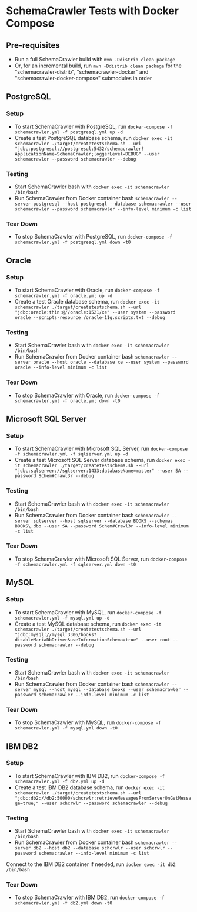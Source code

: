 <!-- markdownlint-disable MD024 -->
# SchemaCrawler Tests with Docker Compose

## Pre-requisites

- Run a full SchemaCrawler build with `mvn -Ddistrib clean package`
- Or, for an incremental build, run `mvn -Ddistrib clean package` for the "schemacrawler-distrib", "schemacrawler-docker" and "schemacrawler-docker-compose" submodules in order



## PostgreSQL

### Setup

- To start SchemaCrawler with PostgreSQL, run
  `docker-compose -f schemacrawler.yml -f postgresql.yml up -d`
- Create a test PostgreSQL database schema, run
  `docker exec -it schemacrawler ./target/createtestschema.sh --url "jdbc:postgresql://postgresql:5432/schemacrawler?ApplicationName=SchemaCrawler;loggerLevel=DEBUG" --user schemacrawler --password schemacrawler --debug`

### Testing

- Start SchemaCrawler bash with
  `docker exec -it schemacrawler /bin/bash`
- Run SchemaCrawler from Docker container bash
  `schemacrawler --server postgresql --host postgresql --database schemacrawler --user schemacrawler --password schemacrawler --info-level minimum -c list`

### Tear Down

- To stop SchemaCrawler with PostgreSQL, run
  `docker-compose -f schemacrawler.yml -f postgresql.yml down -t0`



## Oracle

### Setup

- To start SchemaCrawler with Oracle, run
  `docker-compose -f schemacrawler.yml -f oracle.yml up -d`
- Create a test Oracle database schema, run
  `docker exec -it schemacrawler ./target/createtestschema.sh --url "jdbc:oracle:thin:@//oracle:1521/xe" --user system --password oracle --scripts-resource /oracle-11g.scripts.txt --debug`

### Testing

- Start SchemaCrawler bash with
  `docker exec -it schemacrawler /bin/bash`
- Run SchemaCrawler from Docker container bash
  `schemacrawler --server oracle --host oracle --database xe --user system --password oracle --info-level minimum -c list`

### Tear Down

- To stop SchemaCrawler with Oracle, run
  `docker-compose -f schemacrawler.yml -f oracle.yml down -t0`



## Microsoft SQL Server

### Setup

- To start SchemaCrawler with Microsoft SQL Server, run
  `docker-compose -f schemacrawler.yml -f sqlserver.yml up -d`
- Create a test Microsoft SQL Server database schema, run
  `docker exec -it schemacrawler ./target/createtestschema.sh --url "jdbc:sqlserver://sqlserver:1433;databaseName=master" --user SA --password Schem#Crawl3r --debug`

### Testing

- Start SchemaCrawler bash with
  `docker exec -it schemacrawler /bin/bash`
- Run SchemaCrawler from Docker container bash
  `schemacrawler --server sqlserver --host sqlserver --database BOOKS --schemas BOOKS\.dbo --user SA --password Schem#Crawl3r --info-level minimum -c list`

### Tear Down

- To stop SchemaCrawler with Microsoft SQL Server, run
  `docker-compose -f schemacrawler.yml -f sqlserver.yml down -t0`



## MySQL

### Setup

- To start SchemaCrawler with MySQL, run
  `docker-compose -f schemacrawler.yml -f mysql.yml up -d`
- Create a test MySQL database schema, run
  `docker exec -it schemacrawler ./target/createtestschema.sh --url "jdbc:mysql://mysql:3306/books?disableMariaDbDriver&useInformationSchema=true" --user root --password schemacrawler --debug`

### Testing

- Start SchemaCrawler bash with
  `docker exec -it schemacrawler /bin/bash`
- Run SchemaCrawler from Docker container bash
  `schemacrawler --server mysql --host mysql --database books --user schemacrawler --password schemacrawler --info-level minimum -c list`

### Tear Down

- To stop SchemaCrawler with MySQL, run
  `docker-compose -f schemacrawler.yml -f mysql.yml down -t0`



## IBM DB2


### Setup

- To start SchemaCrawler with IBM DB2, run
  `docker-compose -f schemacrawler.yml -f db2.yml up -d`
- Create a test IBM DB2 database schema, run
  `docker exec -it schemacrawler ./target/createtestschema.sh --url "jdbc:db2://db2:50000/schcrwlr:retrieveMessagesFromServerOnGetMessage=true;" --user schcrwlr --password schemacrawler --debug`

### Testing

- Start SchemaCrawler bash with
  `docker exec -it schemacrawler /bin/bash`
- Run SchemaCrawler from Docker container bash
  `schemacrawler --server db2 --host db2 --database schcrwlr --user schcrwlr --password schemacrawler --info-level minimum -c list`

Connect to the IBM DB2 container if needed, run
`docker exec -it db2 /bin/bash`

### Tear Down

- To stop SchemaCrawler with IBM DB2, run
  `docker-compose -f schemacrawler.yml -f db2.yml down -t0`
